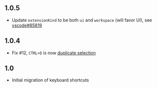 ## 1.0.5
- Update `extensionKind` to be both `ui` and `workspace` (will favor UI), see [vscode#85819](https://github.com/microsoft/vscode/issues/85819)

## 1.0.4
- Fix #12, `CTRL+D` is now [duplicate selection](https://code.visualstudio.com/updates/v1_40#_duplicate-selection)

## 1.0
- Initial migration of keyboard shortcuts
